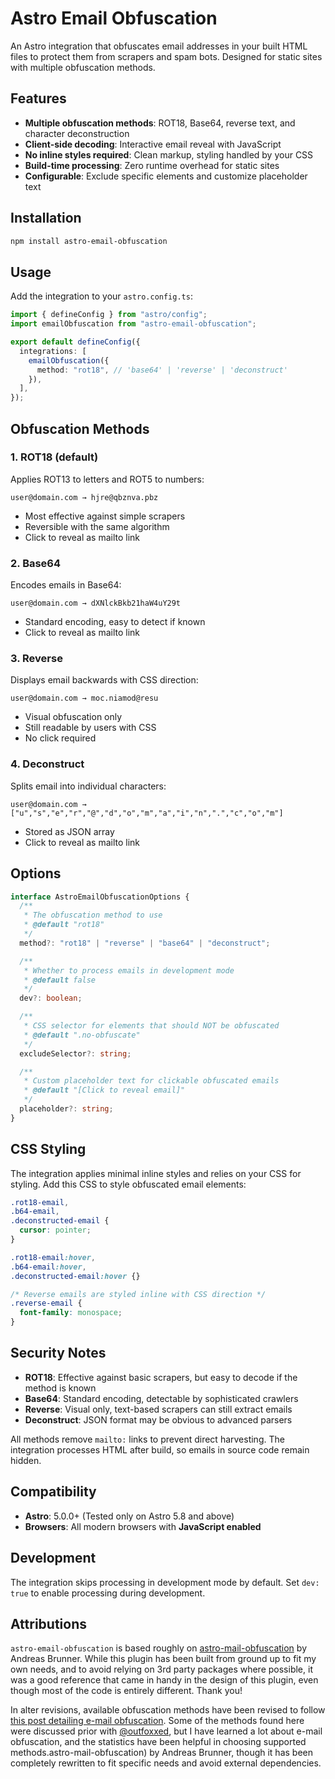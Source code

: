 # Astro Email Obfuscation

An Astro integration that obfuscates email addresses in your built HTML files to
protect them from scrapers and spam bots. Designed for static sites with
multiple obfuscation methods.

## Features

- **Multiple obfuscation methods**: ROT18, Base64, reverse text, and character
  deconstruction
- **Client-side decoding**: Interactive email reveal with JavaScript
- **No inline styles required**: Clean markup, styling handled by your CSS
- **Build-time processing**: Zero runtime overhead for static sites
- **Configurable**: Exclude specific elements and customize placeholder text

## Installation

```bash
npm install astro-email-obfuscation
```

## Usage

Add the integration to your `astro.config.ts`:

```typescript
import { defineConfig } from "astro/config";
import emailObfuscation from "astro-email-obfuscation";

export default defineConfig({
  integrations: [
    emailObfuscation({
      method: "rot18", // 'base64' | 'reverse' | 'deconstruct'
    }),
  ],
});
```

## Obfuscation Methods

### 1. ROT18 (default)

Applies ROT13 to letters and ROT5 to numbers:

```
user@domain.com → hjre@qbznva.pbz
```

- Most effective against simple scrapers
- Reversible with the same algorithm
- Click to reveal as mailto link

### 2. Base64

Encodes emails in Base64:

```
user@domain.com → dXNlckBkb21haW4uY29t
```

- Standard encoding, easy to detect if known
- Click to reveal as mailto link

### 3. Reverse

Displays email backwards with CSS direction:

```
user@domain.com → moc.niamod@resu
```

- Visual obfuscation only
- Still readable by users with CSS
- No click required

### 4. Deconstruct

Splits email into individual characters:

```
user@domain.com → ["u","s","e","r","@","d","o","m","a","i","n",".","c","o","m"]
```

- Stored as JSON array
- Click to reveal as mailto link

## Options

```typescript
interface AstroEmailObfuscationOptions {
  /**
   * The obfuscation method to use
   * @default "rot18"
   */
  method?: "rot18" | "reverse" | "base64" | "deconstruct";

  /**
   * Whether to process emails in development mode
   * @default false
   */
  dev?: boolean;

  /**
   * CSS selector for elements that should NOT be obfuscated
   * @default ".no-obfuscate"
   */
  excludeSelector?: string;

  /**
   * Custom placeholder text for clickable obfuscated emails
   * @default "[Click to reveal email]"
   */
  placeholder?: string;
}
```

## CSS Styling

The integration applies minimal inline styles and relies on your CSS for
styling. Add this CSS to style obfuscated email elements:

```css
.rot18-email,
.b64-email,
.deconstructed-email {
  cursor: pointer;
}

.rot18-email:hover,
.b64-email:hover,
.deconstructed-email:hover {}

/* Reverse emails are styled inline with CSS direction */
.reverse-email {
  font-family: monospace;
}
```

## Security Notes

- **ROT18**: Effective against basic scrapers, but easy to decode if the method
  is known
- **Base64**: Standard encoding, detectable by sophisticated crawlers
- **Reverse**: Visual only, text-based scrapers can still extract emails
- **Deconstruct**: JSON format may be obvious to advanced parsers

All methods remove `mailto:` links to prevent direct harvesting. The integration
processes HTML after build, so emails in source code remain hidden.

## Compatibility

- **Astro**: 5.0.0+ (Tested only on Astro 5.8 and above)
- **Browsers**: All modern browsers with **JavaScript enabled**

## Development

The integration skips processing in development mode by default. Set `dev: true`
to enable processing during development.

## Attributions

[astro-mail-obfuscation]: https://github.com/andreas-brunner/astro-mail-obfuscation

`astro-email-obfuscation` is based roughly on [astro-mail-obfuscation] by
Andreas Brunner. While this plugin has been built from ground up to fit my own
needs, and to avoid relying on 3rd party packages where possible, it was a good
reference that came in handy in the design of this plugin, even though most of
the code is entirely different. Thank you!

[this post detailing e-mail obfuscation]: https://spencermortensen.com/articles/email-obfuscation/

In alter revisions, available obfuscation methods have been revised to follow
[this post detailing e-mail obfuscation]. Some of the methods found here were
discussed prior with [@outfoxxed](https://github.com/outfoxxed), but I have
learned a lot about e-mail obfuscation, and the statistics have been helpful in
choosing supported methods.astro-mail-obfuscation) by Andreas Brunner, though it
has been completely rewritten to fit specific needs and avoid external
dependencies.
